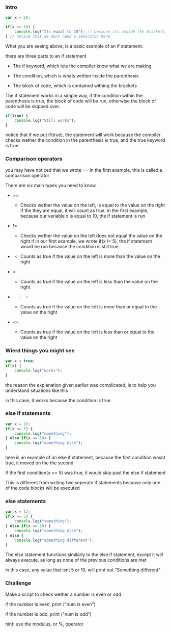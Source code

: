 ### Intro

```Javascript
var x = 10;

if(x == 10) {
    console.log("Its equal to 10"); // because its inside the brackets, its indented
} // notice that we dont need a semicolon here
```

What you are seeing above, is a basic example of an if statement. 

there are three parts to an if statement

- The if keyword, which lets the compiler know what we are making

- The condition, which is whats written inside the parenthesis

- The block of code, which is contained withing the brackets

The if statement works in a simple way, if the condition within the parenthesis is true, the 
block of code will be run, otherwise the block of code will be skipped over.

```Javascript
if(true) {
    console.log("Still works");
}
```

notice that if we put if(true), the statement will work because the compiler checks
wether the condition in the parenthesis is true, and the true keyword is true

### Comparison operators

you may have noticed that we wrote == in the first example, this is called a comparison operator

There are six main types you need to know

- ==
    - Checks wether the value on the left, is equal to the value on the right
    If the they are equal, it will count as true, in the first example, because 
    our variable x is equal to 10, the if statement is run

- !=
    - Checks wether the value on the left does not equal the value on the right
    if in our first example, we wrote if(x != 5), the if statement would be run because the condition
    is still true
- >
    - Counts as true if the value on the left is more than the value on the right
- <
    - Counts as true if the value on the left is less than the value on the right

- >=
    - Counts as true if the value on the left is more than or equal to the value on the right

- <=
    - Counts as true if the value on the left is less than or equal to the value on the right

### Wierd things you might see

```Javascript
var x = true;
if(x) {
    console.log("works");
}
```

the reason the explanation given earlier was complicated, is to help you understand situations like this

in this case, it works because the condition is true

### else if statements

```Javascript
var x = 10;
if(x == 5) {
    console.log("something");
} else if(x == 10) {
    console.log("something else");
}
```

here is an example of an else if statement, because the first condition wasnt true, it moved on the the second

If the first condition(x == 5) was true, it would skip past the else if statement

This is different from writing two seperate if statements because only one of the code blocks will be executed

### else statements

```Javascript
var x = 12;
if(x == 5) {
    console.log("something");
} else if(x == 10) {
    console.log("something else");
} else {
    console.log("something different");
}
```

The else statement functions similarly to the else if statement, except it will always execute,
as long as none of the previous conditions are met

In this case, any value that isnt 5 or 10, will print out "Something different"

### Challenge

Make a script to check wether a number is even or odd

if the number is even, print ("num is even")

if the number is odd, print ("num is odd")

hint: use the modulus, or %, operator